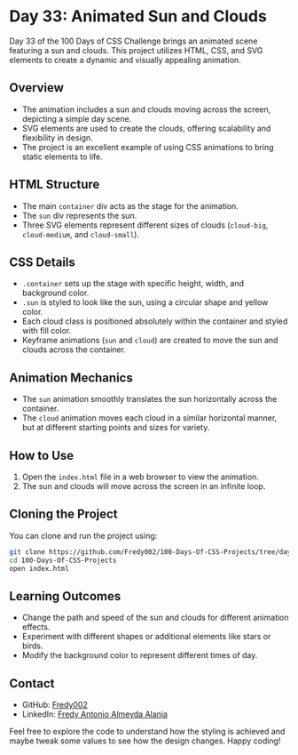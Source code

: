 # Day 33: Animated Sun and Clouds

Day 33 of the 100 Days of CSS Challenge brings an animated scene featuring a sun and clouds. This project utilizes HTML, CSS, and SVG elements to create a dynamic and visually appealing animation.

## Overview

- The animation includes a sun and clouds moving across the screen, depicting a simple day scene.
- SVG elements are used to create the clouds, offering scalability and flexibility in design.
- The project is an excellent example of using CSS animations to bring static elements to life.

## HTML Structure

- The main `container` div acts as the stage for the animation.
- The `sun` div represents the sun.
- Three SVG elements represent different sizes of clouds (`cloud-big`, `cloud-medium`, and `cloud-small`).

## CSS Details

- `.container` sets up the stage with specific height, width, and background color.
- `.sun` is styled to look like the sun, using a circular shape and yellow color.
- Each cloud class is positioned absolutely within the container and styled with fill color.
- Keyframe animations (`sun` and `cloud`) are created to move the sun and clouds across the container.

## Animation Mechanics

- The `sun` animation smoothly translates the sun horizontally across the container.
- The `cloud` animation moves each cloud in a similar horizontal manner, but at different starting points and sizes for variety.

## How to Use

1. Open the `index.html` file in a web browser to view the animation.
2. The sun and clouds will move across the screen in an infinite loop.

## Cloning the Project

You can clone and run the project using:

```bash
git clone https://github.com/Fredy002/100-Days-Of-CSS-Projects/tree/day_31-40/day_32
cd 100-Days-Of-CSS-Projects
open index.html
```

## Learning Outcomes

- Change the path and speed of the sun and clouds for different animation effects.
- Experiment with different shapes or additional elements like stars or birds.
- Modify the background color to represent different times of day.

## Contact

- GitHub: [Fredy002](https://github.com/Fredy002)
- LinkedIn: [Fredy Antonio Almeyda Alania](https://www.linkedin.com/in/fredy-antonio-almeyda-alania/)

Feel free to explore the code to understand how the styling is achieved and maybe tweak some values to see how the design changes. Happy coding!
